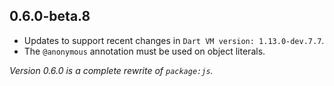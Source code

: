
## 0.6.0-beta.8
* Updates to support recent changes in `Dart VM version: 1.13.0-dev.7.7`.
* The `@anonymous` annotation must be used on object literals.

*Version 0.6.0 is a complete rewrite of `package:js`.*
